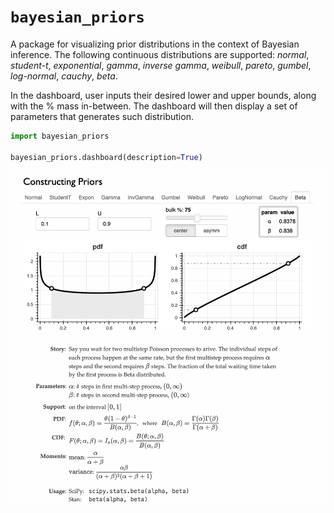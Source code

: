
# `bayesian_priors`

A package for visualizing prior distributions in the context of Bayesian inference. The following continuous distributions are supported: *normal*, *student-t*, *exponential*, *gamma*, *inverse gamma*, *weibull*, *pareto*, *gumbel*, *log-normal*, *cauchy*, *beta*.

 In the dashboard, user inputs their desired lower and upper bounds, along with the % mass in-between. The dashboard will then display a set of  parameters that generates such distribution.

```python
import bayesian_priors

bayesian_priors.dashboard(description=True)
```

<img src="demo.png" style="zoom:65%;" />

